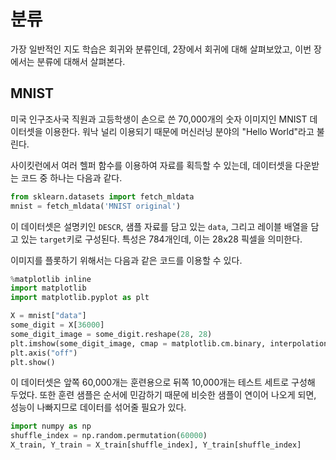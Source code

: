 # 분류

가장 일반적인 지도 학습은 회귀와 분류인데, 2장에서 회귀에 대해 살펴보았고, 이번 장에서는 분류에 대해서 살펴본다.

## MNIST

미국 인구조사국 직원과 고등학생이 손으로 쓴 70,000개의 숫자 이미지인 MNIST 데이터셋을 이용한다. 워낙 널리 이용되기 때문에 머신러닝 분야의 "Hello World"라고 불린다.

사이킷런에서 여러 헬퍼 함수를 이용하여 자료를 획득할 수 있는데, 데이터셋을 다운받는 코드 중 하나는 다음과 같다.

```python
from sklearn.datasets import fetch_mldata
mnist = fetch_mldata('MNIST original')
```

이 데이터셋은 설명키인 `DESCR`, 샘플 자료를 담고 있는 `data`, 그리고 레이블 배열을 담고 있는 `target`키로 구성된다.
특성은 784개인데, 이는 28x28 픽셀을 의미한다.

이미지를 플롯하기 위해서는 다음과 같은 코드를 이용할 수 있다.

```python
%matplotlib inline
import matplotlib
import matplotlib.pyplot as plt

X = mnist["data"]
some_digit = X[36000]
some_digit_image = some_digit.reshape(28, 28)
plt.imshow(some_digit_image, cmap = matplotlib.cm.binary, interpolation="nearest")
plt.axis("off")
plt.show()
```

이 데이터셋은 앞쪽 60,000개는 훈련용으로 뒤쪽 10,000개는 테스트 세트로 구성해 두었다. 또한 훈련 샘플은 순서에 민감하기 때문에 비슷한 샘플이 연이어 나오게 되면, 성능이 나빠지므로 데이터를 섞어줄 필요가 있다.

```python
import numpy as np
shuffle_index = np.random.permutation(60000)
X_train, Y_train = X_train[shuffle_index], Y_train[shuffle_index]
```
